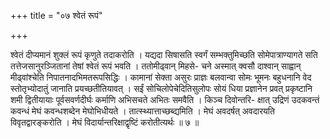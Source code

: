 +++
title = "०७ श्वेतं रूपं"

+++

श्वेतं दीप्यमानं शुक्लं रूपं कृणुते तदाकरोति । यद्यदा सिषासति स्वर्गं सम्भक्तुमिच्छति सोमेपात्राण्यागते सति तत्तेजसानुरञ्जितानां तेषां श्वेतं रूपं भवति । ततोमीढ्वान् मिहसे- चने अस्मात् क्वसौ दाश्वान् साह्वान् मीढ्वांश्चेति निपातनादभिमतरूपसिद्धिः । कामानां सेक्ता असुरः प्राज्ञः बलवान्वा सोमः भूमनः बहुधनानि वेद स्तोतृभ्योदातुं जानाति प्रयच्छतीतियावत् । सईं सोचिलोपेचेदितिसुलोपः सोयं धिया प्रज्ञानेन प्रवत् प्रकृष्टानि शमी द्वितीयायाः पूर्वसवर्णदीर्घः कर्माणि अभिसचते अभितः समवैति । किञ्च दिवोन्तरि- क्षात् उद्रिणं उदकवन्तं कवन्धं मेघं कवन्धशब्देन मेघोभिधीयते । तात्स्थ्यात्ताच्छब्द्यमिति । मेघं अवदर्षत् अवदारयति विवृतद्वारङ्करोति । मेघं विदार्यान्तरिक्षाद्वृष्टिं करोतीत्यर्थः ॥ ७ ॥